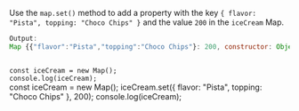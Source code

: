 Use the `map.set()` method to
add a property with the key
`{ flavor: "Pista", topping: "Choco Chips" }`
and
the value `200`
in the `iceCream` Map.

```js
Output:
Map {{"flavor":"Pista","topping":"Choco Chips"}: 200, constructor: Object}
```
<codeblock type="exercise" language="javascript" testMode="fixedInput">
<code>
const iceCream = new Map();
console.log(iceCream);
</code>

<solution>
const iceCream = new Map();
iceCream.set({ flavor: "Pista", topping: "Choco Chips" }, 200);
console.log(iceCream);
</solution>
</codeblock>
